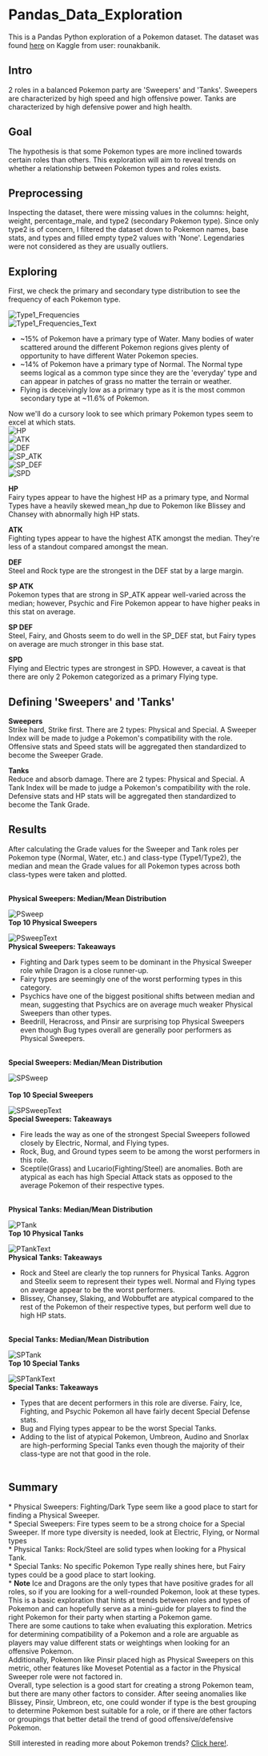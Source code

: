 # Pandas_Data_Exploration
This is a Pandas Python exploration of a Pokemon dataset. The dataset was found [here](https://www.kaggle.com/rounakbanik/pokemon) on Kaggle from user: rounakbanik.</br>

<h2>Intro</h2>
2 roles in a balanced Pokemon party are 'Sweepers' and 'Tanks'. Sweepers are characterized by high speed and high offensive power. Tanks are characterized by high defensive power and high health.</br>

<h2>Goal</h2>
The hypothesis is that some Pokemon types are more inclined towards certain roles than others. This exploration will aim to reveal trends on whether a relationship between Pokemon types and roles exists.</br>

<h2>Preprocessing</h2>
Inspecting the dataset, there were missing values in the columns: height, weight, percentage_male, and type2 (secondary Pokemon type). Since only type2 is of concern, I filtered the dataset down to Pokemon names, base stats, and types and filled empty type2 values with 'None'. Legendaries were not considered as they are usually outliers.</br>

<h2>Exploring</h2>
First, we check the primary and secondary type distribution to see the frequency of each Pokemon type.</br>

![Type1_Frequencies](../../images/explore/T1_Freq.png)</br>
![Type1_Frequencies_Text](../../images/explore/T2_Freq.png)</br>

* ~15% of Pokemon have a primary type of Water. Many bodies of water scattered around the different Pokemon regions gives plenty of opportunity to have different Water Pokemon species.</br>
* ~14% of Pokemon have a primary type of Normal. The Normal type seems logical as a common type since they are the 'everyday' type and can appear in patches of grass no matter the terrain or weather. </br>
* Flying is deceivingly low as a primary type as it is the most common secondary type at ~11.6% of Pokemon. </br>

Now we'll do a cursory look to see which primary Pokemon types seem to excel at which stats.</br>
![HP](../../images/explore/HP_Top_Type1.png)</br>
![ATK](../../images/explore/ATK_Top_Type1.png)</br>
![DEF](../../images/explore/DEF_Top_Type1.png)</br>
![SP_ATK](../../images/explore/SP_ATK_Top_Type1.png)</br>
![SP_DEF](../../images/explore/SP_DEF_Top_Type1.png)</br>
![SPD](../../images/explore/SPD_Top_Type1.png)</br>

<b>HP</b></br>
Fairy types appear to have the highest HP as a primary type, and Normal Types have a heavily skewed mean_hp due to Pokemon like Blissey and Chansey with abnormally high HP stats.</br>

<b>ATK</b></br>
Fighting types appear to have the highest ATK amongst the median. They're less of a standout compared amongst the mean.</br>

<b>DEF</b></br>
Steel and Rock type are the strongest in the DEF stat by a large margin.</br>

<b>SP ATK</b></br>
Pokemon types that are strong in SP_ATK appear well-varied across the median; however, Psychic and Fire Pokemon appear to have higher peaks in this stat on average.</br>

<b>SP DEF</b></br>
Steel, Fairy, and Ghosts seem to do well in the SP_DEF stat, but Fairy types on average are much stronger in this base stat.</br>

<b>SPD</b></br>
Flying and Electric types are strongest in SPD. However, a caveat is that there are only 2 Pokemon categorized as a primary Flying type.</br>

<h2>Defining 'Sweepers' and 'Tanks'</h2>
<b>Sweepers</b></br>
Strike hard, Strike first. There are 2 types: Physical and Special. A Sweeper Index will be made to judge a Pokemon's compatibility with the role.</br>
Offensive stats and Speed stats will be aggregated then standardized to become the Sweeper Grade.</br>

<b>Tanks</b></br>
Reduce and absorb damage. There are 2 types: Physical and Special. A Tank Index will be made to judge a Pokemon's compatibility with the role. </br>
Defensive stats and HP stats will be aggregated then standardized to become the Tank Grade.</br>

<h2>Results</h2>
After calculating the Grade values for the Sweeper and Tank roles per Pokemon type (Normal, Water, etc.) and class-type (Type1/Type2), the median and mean the Grade values for all Pokemon types across both class-types were taken and plotted.</br></br>

<b>Physical Sweepers: Median/Mean Distribution</b></br>

![PSweep](../../images/explore/PSweep.png)</br>
<b>Top 10 Physical Sweepers</b></br>

![PSweepText](../../images/explore/P_Sweep_Text.png)</br>
<b>Physical Sweepers: Takeaways</b></br>
* Fighting and Dark types seem to be dominant in the Physical Sweeper role while Dragon is a close runner-up. </br>
* Fairy types are seemingly one of the worst performing types in this category.</br>
* Psychics have one of the biggest positional shifts between median and mean, suggesting that Psychics are on average much weaker Physical Sweepers than other types.</br>
* Beedrill, Heracross, and Pinsir are surprising top Physical Sweepers even though Bug types overall are generally poor performers as Physical Sweepers.</br></br>

<b>Special Sweepers: Median/Mean Distribution</b></br>

![SPSweep](../../images/explore/SPSweep.png)</br></br>
<b>Top 10 Special Sweepers</b></br>

![SPSweepText](../../images/explore/SP_Sweep_Text.png)</br>
<b>Special Sweepers: Takeaways</b></br>
* Fire leads the way as one of the strongest Special Sweepers followed closely by Electric, Normal, and Flying types.</br>
* Rock, Bug, and Ground types seem to be among the worst performers in this role.</br>
* Sceptile(Grass) and Lucario(Fighting/Steel) are anomalies. Both are atypical as each has high Special Attack stats as opposed to the average Pokemon of their respective types.</br></br>

<b>Physical Tanks: Median/Mean Distribution</b></br>

![PTank](../../images/explore/PTank.png)</br>
<b>Top 10 Physical Tanks</b></br>

![PTankText](../../images/explore/P_Tank_Text.png)</br>
<b>Physical Tanks: Takeaways</b></br>
* Rock and Steel are clearly the top runners for Physical Tanks. Aggron and Steelix seem to represent their types well. Normal and Flying types on average appear to be the worst performers. </br>
* Blissey, Chansey, Slaking, and Wobbuffet are atypical compared to the rest of the Pokemon of their respective types, but perform well due to high HP stats.</br></br>

<b>Special Tanks: Median/Mean Distribution</b></br>

![SPTank](../../images/explore/SPTank.png)</br>
<b>Top 10 Special Tanks</b></br>

![SPTankText](../../images/explore/SP_Tank_Text.png)</br>
<b>Special Tanks: Takeaways</b></br>
* Types that are decent performers in this role are diverse. Fairy, Ice, Fighting, and Psychic Pokemon all have fairly decent Special Defense stats. </br>
* Bug and Flying types appear to be the worst Special Tanks. </br>
* Adding to the list of atypical Pokemon, Umbreon, Audino and Snorlax are high-performing Special Tanks even though the majority of their class-type are not that good in the role. </br></br>

<h2>Summary</h2>
* Physical Sweepers: Fighting/Dark Type seem like a good place to start for finding a Physical Sweeper. </br>
* Special Sweepers: Fire types seem to be a strong choice for a Special Sweeper. If more type diversity is needed, look at Electric, Flying, or Normal types</br>
* Physical Tanks: Rock/Steel are solid types when looking for a Physical Tank.</br>
* Special Tanks: No specific Pokemon Type really shines here, but Fairy types could be a good place to start looking.</br>
* <b>Note</b> Ice and Dragons are the only types that have positive grades for all roles, so if you are looking for a well-rounded Pokemon, look at these types.</br>
This is a basic exploration that hints at trends between roles and types of Pokemon and can hopefully serve as a mini-guide for players to find the right Pokemon for their party when starting a Pokemon game. </br>
There are some cautions to take when evaluating this exploration. Metrics for determining compatibility of a Pokemon and a role are arguable as players may value different stats or weightings when looking for an offensive Pokemon.</br>
Additionally, Pokemon like Pinsir placed high as Physical Sweepers on this metric, other features like Moveset Potential as a factor in the Physical Sweeper role were not factored in.</br>
Overall, type selection is a good start for creating a strong Pokemon team, but there are many other factors to consider. After seeing anomalies like Blissey, Pinsir, Umbreon, etc, one could wonder if type is the best grouping to determine Pokemon best suitable for a role, or if there are other factors or groupings that better detail the trend of good offensive/defensive Pokemon.</br>

Still interested in reading more about Pokemon trends? <a href="https://github.com/tedglim/data_apps/tree/master/src/kmeans_app">Click here!</a>.
